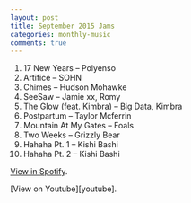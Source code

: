 ```yaml
---
layout: post
title: September 2015 Jams
categories: monthly-music
comments: true
---
```


1. 17 New Years – Polyenso
2. Artifice – SOHN
3. Chimes – Hudson Mohawke
4. SeeSaw – Jamie xx, Romy
5. The Glow (feat. Kimbra) – Big Data, Kimbra
6. Postpartum – Taylor Mcferrin
7. Mountain At My Gates – Foals
8. Two Weeks – Grizzly Bear
9. Hahaha Pt. 1 – Kishi Bashi
10. Hahaha Pt. 2 – Kishi Bashi

[View in Spotify][spotify].  
<!-- [View in Apple Music][apple music].  
 -->[View on Youtube][youtube].

[spotify]: https://open.spotify.com/user/fred.hohman/playlist/1ERZJceGnb885ewBJb66wP "View in Spotify."
[apple music]: https://itunes.apple.com/us/playlist/september-2015-jams/idpl.02e7a7b2544f4f8dab357a4ec678e4e3 "View in iTunes."
[youtube]: https://www.youtube.com/playlist?list=PL7t4sFPlrvYW0GGJvdDJh7NmsCLkYsOBM "View on Youtube."